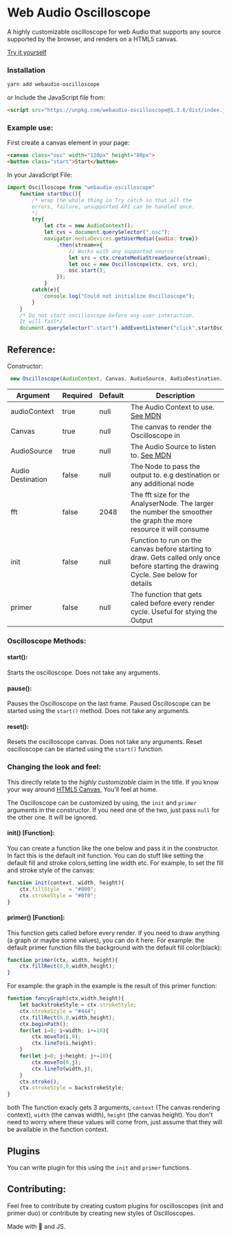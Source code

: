 # Web Audio Oscilloscope

A highly customizable oscilloscope for web Audio that supports any source supported by the browser, and renders on a HTML5 canvas. 

[Try it yourself](https://theanam.github.io/webaudio-oscilloscope/)

### Installation
```bash
yarn add webaudio-oscilloscope
```

or Include the JavaScript file from: 

```html
<script src="https://unpkg.com/webaudio-oscilloscope@1.3.6/dist/index.js"></script>
```

### Example use: 
First create a canvas element in your page: 
```html
<canvas class="osc" width="120px" height="80px">
<button class="start">Start</button>
```
In your JavaScript File:

```js
import Oscilloscope from "webaudio-oscilloscope"
    function startOsc(){
        /* wrap the whole thing in Try catch so that all the
        errors, failure, unsupported API can be handled once.
        */
        try{
            let ctx = new AudioContext();
            let cvs = document.querySelector(".osc");
            navigator.mediaDevices.getUserMedia({audio: true})
                .then(stream=>{
                    // Works with any supported source
                    let src = ctx.createMediaStreamSource(stream);
                    let osc = new Oscilloscope(ctx, cvs, src);
                    osc.start();
                });
            }
        catch(e){
            console.log("Could not initialize Oscilloscope");
        }
    }
    /* Do not start oscilloscope before any user interaction.
    It will fail*/
    document.querySelector(".start").addEventListener("click",startOsc);
```

## Reference: 

Constructor: 

```js
 new Oscilloscope(AudioContext, Canvas, AudioSource, AudioDestination, [fft, init,primer])
```

Argument | Required | Default | Description |
---------|----------| --------|-------------|
audioContext | true | null    | The Audio Context to use. [See MDN](https://developer.mozilla.org/en-US/docs/Web/API/AudioContext)|
Canvas | true | null | The canvas to render the Oscilloscope in|
AudioSource | true | null | The Audio Source to listen to. [See MDN](https://developer.mozilla.org/en-US/docs/Web/API/AudioContext)|
Audio Destination | false | null | The Node to pass the output to. e.g destination or any additional node|
fft | false | 2048 | The fft size for the AnalyserNode. The larger the number the smoother the graph the more resource it will consume|
init | false | null | Function to run on the canvas before starting to draw. Gets called only once before starting the drawing Cycle. See below for details|
primer | false | null | The function that gets caled before every render cycle. Useful for stying the Output| 

### Oscilloscope Methods: 

#### start(): 
Starts the oscilloscope. Does not take any arguments. 

#### pause(): 
Pauses the Oscilloscope on the last frame. Paused Oscilloscope can be started using the `start()` method. Does not take any arguments.

#### reset():
Resets the oscilloscope canvas. Does not take any arguments. Reset oscilloscope can be started using the `start()` function.


### Changing the look and feel: 

This directly relate to the *highly customizable* claim in the title. If you know your way around [HTML5 Canvas](https://developer.mozilla.org/en-US/docs/Web/API/Canvas_API), You'll feel at home. 

The Oscilloscope can be customized by using, the `init` and `primer` arguments in the constructor. If you need one of the two, just pass `null` for the other one. It will be ignored.

#### init() [Function]: 
You can create a function like the one below and pass it in the constructor. In fact this is the default init function. You can do stuff like setting the default fill and stroke colors,setting line width etc. For example, to set the fill and stroke style of the canvas: 

```js
function init(context, width, height){
    ctx.fillStyle   = "#000";
    ctx.strokeStyle = "#0f0";
}
```

#### primer() [Function]:
This function gets called before every render. If you need to draw anything (a graph or maybe some values), you can do it here. For example: the default primer function fills the background with the default fill color(black):

```js
function primer(ctx, width, height){
    ctx.fillRect(0,0,width,height);
}
```
For example: the graph in the example is the result of this primer function: 
```js
function fancyGraph(ctx,width,height){
    let backstrokeStyle = ctx.strokeStyle;
    ctx.strokeStyle = "#444";
    ctx.fillRect(0,0,width,height);
    ctx.beginPath();
    for(let i=0; i<width; i+=10){
        ctx.moveTo(i,0);
        ctx.lineTo(i,height);
    }
    for(let j=0; j<height; j+=10){
        ctx.moveTo(0,j);
        ctx.lineTo(width,j);
    }
    ctx.stroke();
    ctx.strokeStyle = backstrokeStyle;
}
```
both The function exacly gets 3 arguments, `context` (The canvas rendering context), `width` (the canvas width), `height` (the canvas height). You don't need to worry where these values will come from, just assume that they will be available in the function context.

## Plugins

You can write plugin for this using the `init` and `primer` functions. 

## Contributing:

Feel free to contribute by creating custom plugins for oscilloscopes (init and primer duo) or contribute by creating new styles of Oscilloscopes. 

Made with 🖤 and JS.
